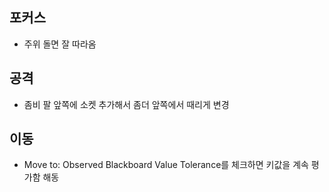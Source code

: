 ## 포커스
- 주위 돌면 잘 따라옴

## 공격
- 좀비 팔 앞쪽에 소켓 추가해서 좀더 앞쪽에서 때리게 변경

## 이동
- Move to: Observed Blackboard Value Tolerance를 체크하면 키값을 계속 평가함 해동